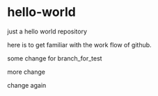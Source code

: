 # hello-world
just a hello world repository

here is to get familiar with the work flow of github.


some change for branch_for_test

more change

change again

